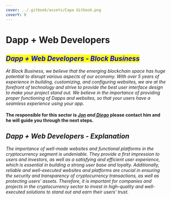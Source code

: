 ```yaml
---
cover: ../.gitbook/assets/Capa Gitbook.png
coverY: 0
---
```


# Dapp + Web Developers

## _<mark style="color:blue;">Dapp + Web Developers - Block Business</mark>_

_At Block Business, we believe that the emerging blockchain space has huge potential to disrupt various aspects of our economy. With over 5 years of experience in building, customizing, and configuring websites, we are at the forefront of technology and strive to provide the best user interface design to make your project stand out. We believe in the importance of providing proper functioning of Dapps and websites, so that your users have a seamless experience using your app._

#### The responsible for this sector is [_Jon_](https://t.me/Jhoncubbinsdev) _and_[ _Diego_](https://t.me/bullMarketcrypton) please contact him and he will guide you through the next steps.

## _Dapp + Web Developers - Explanation_&#x20;

_The importance of well-made websites and functional platforms in the cryptocurrency segment is undeniable. They provide a first impression to users and investors, as well as a satisfying and efficient user experience, which is essential in building a strong user base and loyalty. Additionally, reliable and well-executed websites and platforms are crucial in ensuring the security and transparency of cryptocurrency transactions, as well as protecting users' assets. Therefore, it is important for companies and projects in the cryptocurrency sector to invest in high-quality and well-executed solutions to stand out and earn their users' trust._

